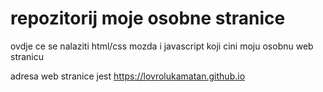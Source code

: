 # repozitorij moje osobne stranice 

ovdje ce se nalaziti html/css mozda i javascript koji cini moju osobnu web stranicu 

adresa web stranice jest  https://lovrolukamatan.github.io